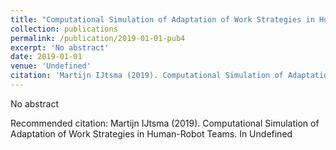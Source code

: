 ```yaml
---
title: "Computational Simulation of Adaptation of Work Strategies in Human-Robot Teams"
collection: publications
permalink: /publication/2019-01-01-pub4
excerpt: 'No abstract'
date: 2019-01-01
venue: 'Undefined'
citation: 'Martijn IJtsma (2019). Computational Simulation of Adaptation of Work Strategies in Human-Robot Teams. In Undefined'
---
```

No abstract

Recommended citation: Martijn IJtsma (2019). Computational Simulation of Adaptation of Work Strategies in Human-Robot Teams. In Undefined